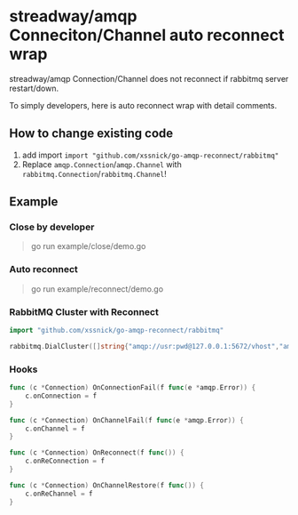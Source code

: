 # streadway/amqp Conneciton/Channel auto reconnect wrap
streadway/amqp Connection/Channel does not reconnect if rabbitmq server restart/down.

To simply developers, here is auto reconnect wrap with detail comments.

## How to change existing code
1. add import `import "github.com/xssnick/go-amqp-reconnect/rabbitmq"`
2. Replace `amqp.Connection`/`amqp.Channel` with `rabbitmq.Connection`/`rabbitmq.Channel`!

## Example
### Close by developer
> go run example/close/demo.go

### Auto reconnect
> go run example/reconnect/demo.go

### RabbitMQ Cluster with Reconnect
```go
import "github.com/xssnick/go-amqp-reconnect/rabbitmq"

rabbitmq.DialCluster([]string{"amqp://usr:pwd@127.0.0.1:5672/vhost","amqp://usr:pwd@127.0.0.1:5673/vhost","amqp://usr:pwd@127.0.0.1:5674/vhost"})
```

### Hooks
```go
func (c *Connection) OnConnectionFail(f func(e *amqp.Error)) {
	c.onConnection = f
}

func (c *Connection) OnChannelFail(f func(e *amqp.Error)) {
	c.onChannel = f
}

func (c *Connection) OnReconnect(f func()) {
	c.onReConnection = f
}

func (c *Connection) OnChannelRestore(f func()) {
	c.onReChannel = f
}
```